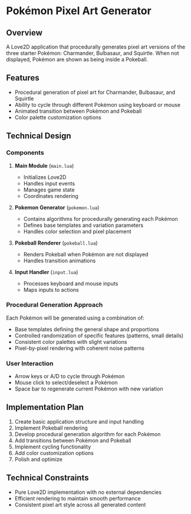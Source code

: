 # Pokémon Pixel Art Generator

## Overview
A Love2D application that procedurally generates pixel art versions of the three starter Pokémon: Charmander, Bulbasaur, and Squirtle. When not displayed, Pokémon are shown as being inside a Pokeball.

## Features
- Procedural generation of pixel art for Charmander, Bulbasaur, and Squirtle
- Ability to cycle through different Pokémon using keyboard or mouse
- Animated transition between Pokémon and Pokeball
- Color palette customization options

## Technical Design

### Components
1. **Main Module** (`main.lua`)
   - Initializes Love2D
   - Handles input events
   - Manages game state
   - Coordinates rendering

2. **Pokemon Generator** (`pokemon.lua`) 
   - Contains algorithms for procedurally generating each Pokémon
   - Defines base templates and variation parameters
   - Handles color selection and pixel placement

3. **Pokeball Renderer** (`pokeball.lua`)
   - Renders Pokeball when Pokémon are not displayed
   - Handles transition animations

4. **Input Handler** (`input.lua`)
   - Processes keyboard and mouse inputs
   - Maps inputs to actions

### Procedural Generation Approach
Each Pokémon will be generated using a combination of:
- Base templates defining the general shape and proportions
- Controlled randomization of specific features (patterns, small details)
- Consistent color palettes with slight variations
- Pixel-by-pixel rendering with coherent noise patterns

### User Interaction
- Arrow keys or A/D to cycle through Pokémon
- Mouse click to select/deselect a Pokémon
- Space bar to regenerate current Pokémon with new variation

## Implementation Plan
1. Create basic application structure and input handling
2. Implement Pokeball rendering
3. Develop procedural generation algorithm for each Pokémon
4. Add transitions between Pokémon and Pokeball
5. Implement cycling functionality
6. Add color customization options
7. Polish and optimize

## Technical Constraints
- Pure Love2D implementation with no external dependencies
- Efficient rendering to maintain smooth performance
- Consistent pixel art style across all generated content